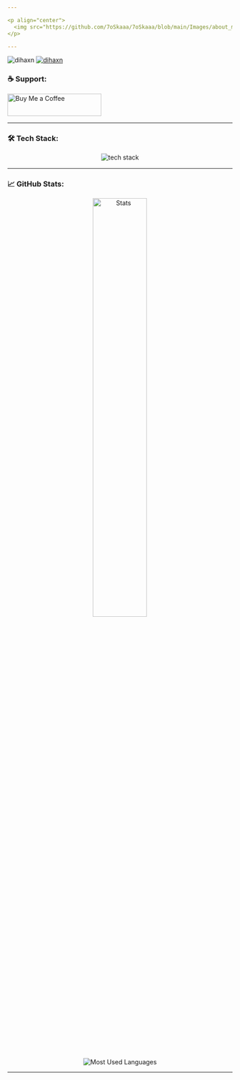 ```yaml
---

<p align="center">
  <img src="https://github.com/7oSkaaa/7oSkaaa/blob/main/Images/about_me.gif?raw=true" alt="About Me GIF" width="150px">
</p>

---
```


<p align="left"> 
  <img src="https://komarev.com/ghpvc/?username=dihaxn&label=Profile%20views&color=0e75b6&style=flat" alt="dihaxn" />
  <a href="https://twitter.com/dihaxn" target="blank">
    <img src="https://img.shields.io/twitter/follow/dihaxn?logo=twitter&style=for-the-badge&color=1DA1F2" alt="dihaxn" />
  </a> 
</p>


<h3 align="left">☕ Support:</h3>
<p align="left">
  <a href="https://www.buymeacoffee.com/ihanlaknukl"> 
    <img align="left" src="https://cdn.buymeacoffee.com/buttons/v2/default-yellow.png" height="50" width="210" alt="Buy Me a Coffee" />
  </a>
</p>

<br/><br/><br/>

---

<h3 align="left">🛠️ Tech Stack:</h3>
<p align="center">
  <img 
    src="https://skillicons.dev/icons?i=aws,docker,cpp,cs,java,js,ts,css,html,tailwind,php,laravel,git,mongodb,mysql,nodejs,react,redux,spring,figma,postman,jenkins&perline=10" 
    alt="tech stack" 
    style="margin: 2px;" 
  />
</p>

---

<h3 align="left">📈 GitHub Stats:</h3>
<p align="center">
 <img src="https://github-readme-stats.vercel.app/api?username=dihaxn&show_icons=true&theme=dark&bg_color=000000&title_color=28B463&icon_color=28B463&border_color=28B463" width="49%" alt="Stats" />
</p>

<p align="center">
    <img src="https://github-readme-stats.vercel.app/api/top-langs?username=dihaxn&layout=compact&theme=dark&bg_color=000000&title_color=28B463&text_color=28B463&border_color=28B463" alt="Most Used Languages" />
</p>

---


